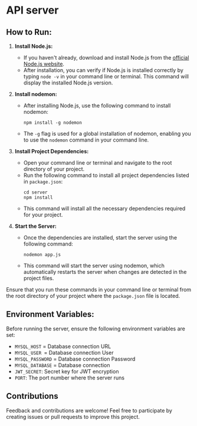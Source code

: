 # API server


## How to Run:

1. **Install Node.js:**
   - If you haven't already, download and install Node.js from the [official Node.js website](https://nodejs.org/).
   - After installation, you can verify if Node.js is installed correctly by typing `node -v` in your command line or terminal. This command will display the installed Node.js version.

2. **Install nodemon:**
   - After installing Node.js, use the following command to install nodemon:
     ```
     npm install -g nodemon
     ```
   - The `-g` flag is used for a global installation of nodemon, enabling you to use the `nodemon` command in your command line.

3. **Install Project Dependencies:**
   - Open your command line or terminal and navigate to the root directory of your project.
   - Run the following command to install all project dependencies listed in `package.json`:
     ```
     cd server
     npm install
     ```
   - This command will install all the necessary dependencies required for your project.

4. **Start the Server:**
   - Once the dependencies are installed, start the server using the following command:
     ```
     nodemon app.js
     ```
   - This command will start the server using nodemon, which automatically restarts the server when changes are detected in the project files.

Ensure that you run these commands in your command line or terminal from the root directory of your project where the `package.json` file is located.
## Environment Variables:
Before running the server, ensure the following environment variables are set:

* `MYSQL_HOST` = Database connection URL
* `MYSQL_USER `= Database connection User
* `MYSQL_PASSWORD` = Database connection Password
* `MYSQL_DATABASE` = Database connection
* `JWT_SECRET`: Secret key for JWT encryption
* `PORT`: The port number where the server runs


## Contributions
Feedback and contributions are welcome! 
Feel free to participate by creating issues or pull requests to improve this project.